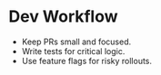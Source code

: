 # Dev Workflow

- Keep PRs small and focused.
- Write tests for critical logic.
- Use feature flags for risky rollouts.

